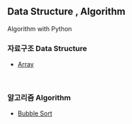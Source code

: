 ## Data Structure , Algorithm
Algorithm with Python

### 자료구조 Data Structure 
* [Array](https://github.com/6161990/Algorithm/blob/main/Data%20Structure%20-%20Array.md)

<br>

### 알고리즘 Algorithm
* [Bubble Sort](https://github.com/6161990/Algorithm/blob/main/Algorithm%20-%20Bubble%20Sort.md)

